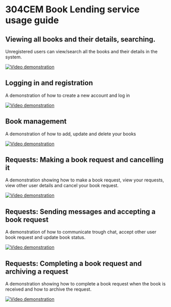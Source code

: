 # 304CEM Book Lending service usage guide


## Viewing all books and their details, searching.
Unregistered users can view/search all the books and their details in the system.

[![Video demonstration](https://yt-embed.herokuapp.com/embed?v=09cuSpbNGSc)](https://youtu.be/09cuSpbNGSc "Video demonstration")



## Logging in and registration
A demonstration of how to create a new account and log in

[![Video demonstration](https://yt-embed.herokuapp.com/embed?v=ury7t1emyPo)](https://youtu.be/ury7t1emyPo "Video demonstration")


## Book management
A demonstration of how to add, update and delete your books 

[![Video demonstration](https://yt-embed.herokuapp.com/embed?v=0G_n1HVz8x0)](https://youtu.be/0G_n1HVz8x0 "Video demonstration")

## Requests: Making a book request and cancelling it
A demonstration showing how to make a book request, view your requests, view other user details and cancel your book request.

[![Video demonstration](https://yt-embed.herokuapp.com/embed?v=fcWSjszlkso)](https://youtu.be/fcWSjszlkso "Video demonstration")

## Requests: Sending messages and accepting a book request
A demonstration of how to communicate trough chat, accept other user book request and update book status. 

[![Video demonstration](https://yt-embed.herokuapp.com/embed?v=yhgYLXeGHRE)](https://youtu.be/yhgYLXeGHRE "Video demonstration")

## Requests: Completing a book request and archiving a request
A demonstration showing how to complete a book request when the book is received and how to archive the request.

[![Video demonstration](https://yt-embed.herokuapp.com/embed?v=E108UmDuO6g)](https://youtu.be/E108UmDuO6g "Video demonstration")

